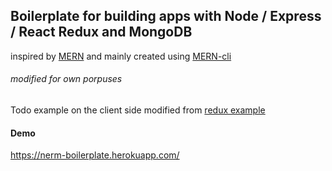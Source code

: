 ## Boilerplate for building apps with Node / Express / React Redux and MongoDB

inspired by [MERN](https://mern.io) and mainly created using [MERN-cli](https://github.com/Hashnode/mern-cli)
###### modified for own porpuses 

Todo example on the client side modified from [redux example](https://github.com/reactjs/redux/tree/master/examples/todomvc) 

#### Demo
https://nerm-boilerplate.herokuapp.com/
